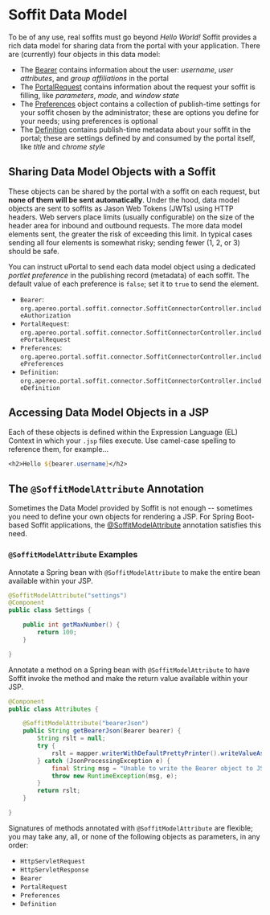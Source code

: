 # Soffit Data Model

To be of any use, real soffits must go beyond _Hello World!_  Soffit provides a
rich data model for sharing data from the portal with your application.  There
are (currently) four objects in this data model:

* The [Bearer][] contains information about the user:  _username_,
  _user attributes_, and _group affiliations_ in the portal
* The [PortalRequest][] contains information about the request your soffit is
  filling, like _parameters_, _mode_, and _window state_
* The [Preferences][] object contains a collection of publish-time settings
  for your soffit chosen by the administrator;  these are options you define for
  your needs;  using preferences is optional
* The [Definition][] contains publish-time metadata about your soffit in the
  portal;  these are settings defined by and consumed by the portal itself, like
  _title_ and _chrome style_

## Sharing Data Model Objects with a Soffit

These objects can be shared by the portal with a soffit on each request, but
<strong>none of them will be sent automatically</strong>.  Under the hood, data
model objects are sent to soffits as Jason Web Tokens (JWTs) using HTTP headers.
Web servers place limits (usually configurable) on the size of the header area
for inbound and outbound requests.  The more data model elements sent, the
greater the risk of exceeding this limit.  In typical cases sending all four
elements is somewhat risky;  sending fewer (1, 2, or 3) should be safe.

You can instruct uPortal to send each data model object using a dedicated
<em>portlet preference</em> in the publishing record (metadata) of each soffit.
The default value of each preference is <code>false</code>;  set it to
<code>true</code> to send the element.

* <code>Bearer</code>:  <code>org.apereo.portal.soffit.connector.SoffitConnectorController.includeAuthorization</code>
* <code>PortalRequest</code>:  <code>org.apereo.portal.soffit.connector.SoffitConnectorController.includePortalRequest</code>
* <code>Preferences</code>:  <code>org.apereo.portal.soffit.connector.SoffitConnectorController.includePreferences</code>
* <code>Definition</code>:  <code>org.apereo.portal.soffit.connector.SoffitConnectorController.includeDefinition</code>

## Accessing Data Model Objects in a JSP

Each of these objects is defined within the Expression Language (EL) Context in
which your `.jsp` files execute.  Use camel-case spelling to reference them, for
example...

``` jsp
<h2>Hello ${bearer.username}</h2>
```

## The `@SoffitModelAttribute` Annotation

Sometimes the Data Model provided by Soffit is not enough -- sometimes you need
to define your own objects for rendering a JSP.  For Spring Boot-based Soffit
applications, the [@SoffitModelAttribute][] annotation satisfies this need.

### `@SoffitModelAttribute` Examples

Annotate a Spring bean with `@SoffitModelAttribute` to make the entire bean
available within your JSP.

``` java
@SoffitModelAttribute("settings")
@Component
public class Settings {

    public int getMaxNumber() {
        return 100;
    }

}
```

Annotate a method on a Spring bean with `@SoffitModelAttribute` to have Soffit
invoke the method and make the return value available within your JSP.

``` java
@Component
public class Attributes {

    @SoffitModelAttribute("bearerJson")
    public String getBearerJson(Bearer bearer) {
        String rslt = null;
        try {
            rslt = mapper.writerWithDefaultPrettyPrinter().writeValueAsString(bearer);
        } catch (JsonProcessingException e) {
            final String msg = "Unable to write the Bearer object to JSON";
            throw new RuntimeException(msg, e);
        }
        return rslt;
    }

}
```

Signatures of methods annotated with `@SoffitModelAttribute` are flexible;  you
may take any, all, or none of the following objects as parameters, in any order:

* `HttpServletRequest`
* `HttpServletResponse`
* `Bearer`
* `PortalRequest`
* `Preferences`
* `Definition`

[Bearer]: ../../../uPortal-soffit/src/main/java/org/apereo/portal/soffit/model/v1_0/Bearer.java
[PortalRequest]: ../../../uPortal-soffit/src/main/java/org/apereo/portal/soffit/model/v1_0/PortalRequest.java
[Preferences]: ../../../uPortal-soffit/src/main/java/org/apereo/portal/soffit/model/v1_0/Preferences.java
[Definition]: ../../../uPortal-soffit/src/main/java/org/apereo/portal/soffit/model/v1_0/Definition.java
[@SoffitModelAttribute]: ../../../uPortal-soffit-renderer/src/main/java/org/apereo/portal/soffit/renderer/SoffitModelAttribute.java
